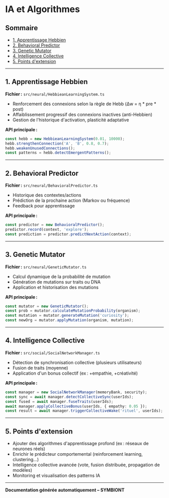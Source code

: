 # IA et Algorithmes

## Sommaire
- [1. Apprentissage Hebbien](#1-apprentissage-hebbien)
- [2. Behavioral Predictor](#2-behavioral-predictor)
- [3. Genetic Mutator](#3-genetic-mutator)
- [4. Intelligence Collective](#4-intelligence-collective)
- [5. Points d'extension](#5-points-dextension)

---

## 1. Apprentissage Hebbien
**Fichier :** `src/neural/HebbieanLearningSystem.ts`

- Renforcement des connexions selon la règle de Hebb (Δw = η * pre * post)
- Affaiblissement progressif des connexions inactives (anti-Hebbien)
- Gestion de l'historique d'activation, plasticité adaptative

**API principale :**
```ts
const hebb = new HebbieanLearningSystem(0.01, 10000);
hebb.strengthenConnection('A', 'B', 0.8, 0.7);
hebb.weakenUnusedConnections();
const patterns = hebb.detectEmergentPatterns();
```

---

## 2. Behavioral Predictor
**Fichier :** `src/neural/BehavioralPredictor.ts`

- Historique des contextes/actions
- Prédiction de la prochaine action (Markov ou fréquence)
- Feedback pour apprentissage

**API principale :**
```ts
const predictor = new BehavioralPredictor();
predictor.record(context, 'explore');
const prediction = predictor.predictNextAction(context);
```

---

## 3. Genetic Mutator
**Fichier :** `src/neural/GeneticMutator.ts`

- Calcul dynamique de la probabilité de mutation
- Génération de mutations sur traits ou DNA
- Application et historisation des mutations

**API principale :**
```ts
const mutator = new GeneticMutator();
const prob = mutator.calculateMutationProbability(organism);
const mutation = mutator.generateMutation('curiosity');
const newOrg = mutator.applyMutation(organism, mutation);
```

---

## 4. Intelligence Collective
**Fichier :** `src/social/SocialNetworkManager.ts`

- Détection de synchronisation collective (plusieurs utilisateurs)
- Fusion de traits (moyenne)
- Application d'un bonus collectif (ex : +empathie, +créativité)

**API principale :**
```ts
const manager = new SocialNetworkManager(memoryBank, security);
const sync = await manager.detectCollectiveSync(userIds);
const fused = await manager.fuseTraits(userIds);
await manager.applyCollectiveBonus(userIds, { empathy: 0.05 });
const result = await manager.triggerCollectiveWake('rituel', userIds);
```

---

## 5. Points d'extension
- Ajouter des algorithmes d'apprentissage profond (ex : réseaux de neurones réels)
- Enrichir le prédicteur comportemental (reinforcement learning, clustering…)
- Intelligence collective avancée (vote, fusion distribuée, propagation de modèles)
- Monitoring et visualisation des patterns IA

---

**Documentation générée automatiquement – SYMBIONT** 
